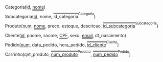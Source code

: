Categoria(<u>id</u>, <span style="border-bottom: double;">nome</span>)

Subcategoria(<u>id</u>, nome, <span style="text-decoration: overline; border-top: double;">id_categoria</span><span style="position: relative; top: -10px; font-size: 0.8em;">Categoria</span>)

Produto(<u>num</u>, <span style="border-bottom: double;">nome</span>, preco, estoque, descricao, <u><span style="text-decoration: overline; border-top: double;">id_subcategoria</span></u><span style="position: relative; top: -10px; font-size: 0.8em;">Subcategoria</span>)

Cliente(<u>id</u>, pnome, snome, <span style="border-bottom: double;">CPF</span>, sexo, <u style="border-bottom: double;">email</u>, dt_nascimento)

Pedido(<u>num</u>, data_pedido, hora_pedido, <u><span style="text-decoration: overline; border-top: double;">id_cliente</span></u><span style="position: relative; top: -10px; font-size: 0.8em;">Cliente</span>)

Carrinho(qnt_produto, <u><span style="text-decoration: overline; border-top: double;">num_produto</span></u><span style="position: relative; top: -10px; font-size: 0.8em;">Produto</span>, <u><span style="text-decoration: overline; border-top: double;">num_pedido</span></u><span style="position: relative; top: -10px; font-size: 0.8em;">Pedido</span>)
